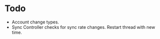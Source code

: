 # Todo

- Account change types.
- Sync Controller checks for sync rate changes. Restart thread with new time.
